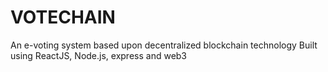 # VOTECHAIN 

An e-voting system based upon decentralized blockchain technology
Built using ReactJS, Node.js, express and web3